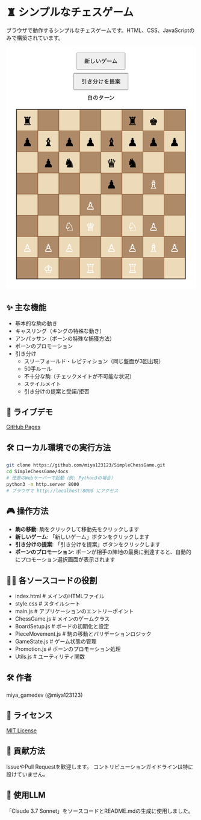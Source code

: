 # ♜ シンプルなチェスゲーム

ブラウザで動作するシンプルなチェスゲームです。HTML、CSS、JavaScriptのみで構築されています。

![チェスゲーム](screenshots/screenshots.png)

## ✨ 主な機能
- 基本的な駒の動き
- キャスリング（キングの特殊な動き）
- アンパッサン（ポーンの特殊な捕獲方法）
- ポーンのプロモーション
- 引き分け
  - スリーフォールド・レピティション（同じ盤面が3回出現）
  - 50手ルール
  - 不十分な駒（チェックメイトが不可能な状況）
  - ステイルメイト
  - 引き分けの提案と受諾/拒否

## 🚀 ライブデモ
[GitHub Pages](https://miya123123.github.io/SimpleChessGame)

## 🛠 ローカル環境での実行方法
```bash
git clone https://github.com/miya123123/SimpleChessGame.git
cd SimpleChessGame/docs
# 任意のWebサーバーで起動（例: Python3の場合）
python3 -m http.server 8000
# ブラウザで http://localhost:8000 にアクセス
```

## 🎮 操作方法
- **駒の移動**: 駒をクリックして移動先をクリックします
- **新しいゲーム**: 「新しいゲーム」ボタンをクリックします
- **引き分けの提案**: 「引き分けを提案」ボタンをクリックします
- **ポーンのプロモーション**: ポーンが相手の陣地の最奥に到達すると、自動的にプロモーション選択画面が表示されます

## 👨‍💻 各ソースコードの役割
- index.html        # メインのHTMLファイル
- style.css         # スタイルシート
- main.js           # アプリケーションのエントリーポイント
- ChessGame.js      # メインのゲームクラス
- BoardSetup.js     # ボードの初期化と設定
- PieceMovement.js  # 駒の移動とバリデーションロジック
- GameState.js      # ゲーム状態の管理
- Promotion.js      # ポーンのプロモーション処理
- Utils.js          # ユーティリティ関数

## 🛠 作者

miya_gamedev (@miya123123)

## 📜 ライセンス

[MIT License](LICENSE)

## 🤝 貢献方法

IssueやPull Requestを歓迎します。
コントリビューションガイドラインは特に設けていません。

## 🤖 使用LLM

「Claude 3.7 Sonnet」をソースコードとREADME.mdの生成に使用しました。

